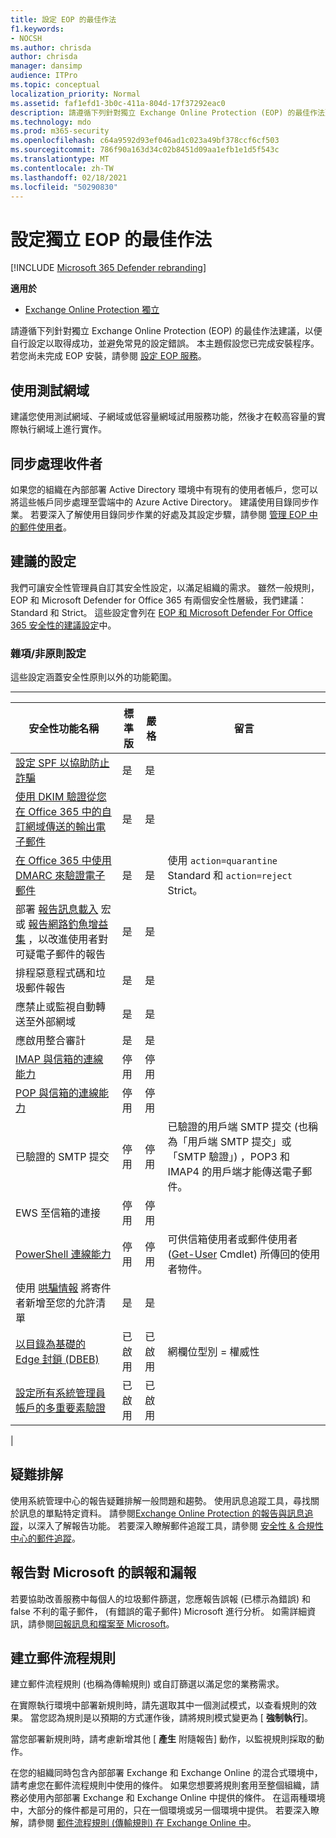 ```yaml
---
title: 設定 EOP 的最佳作法
f1.keywords:
- NOCSH
ms.author: chrisda
author: chrisda
manager: dansimp
audience: ITPro
ms.topic: conceptual
localization_priority: Normal
ms.assetid: faf1efd1-3b0c-411a-804d-17f37292eac0
description: 請遵循下列針對獨立 Exchange Online Protection (EOP) 的最佳作法建議，以便自行設定以取得成功，並避免常見的設定錯誤。
ms.technology: mdo
ms.prod: m365-security
ms.openlocfilehash: c64a9592d93ef046ad1c023a49bf378ccf6cf503
ms.sourcegitcommit: 786f90a163d34c02b8451d09aa1efb1e1d5f543c
ms.translationtype: MT
ms.contentlocale: zh-TW
ms.lasthandoff: 02/18/2021
ms.locfileid: "50290830"
---
```

# <a name="best-practices-for-configuring-standalone-eop"></a>設定獨立 EOP 的最佳作法

[!INCLUDE [Microsoft 365 Defender rebranding](../includes/microsoft-defender-for-office.md)]

**適用於**
-  [Exchange Online Protection 獨立](exchange-online-protection-overview.md)

請遵循下列針對獨立 Exchange Online Protection (EOP) 的最佳作法建議，以便自行設定以取得成功，並避免常見的設定錯誤。 本主題假設您已完成安裝程序。 若您尚未完成 EOP 安裝，請參閱 [設定 EOP 服務](set-up-your-eop-service.md)。

## <a name="use-a-test-domain"></a>使用測試網域

建議您使用測試網域、子網域或低容量網域試用服務功能，然後才在較高容量的實際執行網域上進行實作。

## <a name="synchronize-recipients"></a>同步處理收件者

如果您的組織在內部部署 Active Directory 環境中有現有的使用者帳戶，您可以將這些帳戶同步處理至雲端中的 Azure Active Directory。 建議使用目錄同步作業。 若要深入了解使用目錄同步作業的好處及其設定步驟，請參閱 [管理 EOP 中的郵件使用者](manage-mail-users-in-eop.md)。

## <a name="recommended-settings"></a>建議的設定

我們可讓安全性管理員自訂其安全性設定，以滿足組織的需求。 雖然一般規則，EOP 和 Microsoft Defender for Office 365 有兩個安全性層級，我們建議： Standard 和 Strict。 這些設定會列在 [EOP 和 Microsoft Defender For Office 365 安全性的建議設定](recommended-settings-for-eop-and-office365-atp.md)中。

### <a name="miscellaneousnon-policy-settings"></a>雜項/非原則設定

這些設定涵蓋安全性原則以外的功能範圍。

****

|安全性功能名稱|標準版|嚴格|留言|
|---|---|---|---|
|[設定 SPF 以協助防止詐騙 ](set-up-spf-in-office-365-to-help-prevent-spoofing.md)|是|是||
|[使用 DKIM 驗證從您在 Office 365 中的自訂網域傳送的輸出電子郵件](use-dkim-to-validate-outbound-email.md)|是|是||
|[在 Office 365 中使用 DMARC 來驗證電子郵件](use-dmarc-to-validate-email.md)|是|是|使用 `action=quarantine` Standard 和 `action=reject` Strict。|
|部署 [報告訊息載入](enable-the-report-message-add-in.md) 宏或 [報告網路釣魚增益集](enable-the-report-phish-add-in.md) ，以改進使用者對可疑電子郵件的報告|是|是||
|排程惡意程式碼和垃圾郵件報告|是|是||
|應禁止或監視自動轉送至外部網域|是|是||
|應啟用整合審計|是|是||
|[IMAP 與信箱的連線能力](https://docs.microsoft.com/Exchange/clients-and-mobile-in-exchange-online/pop3-and-imap4/enable-or-disable-pop3-or-imap4-access)|停用|停用||
|[POP 與信箱的連線能力](https://docs.microsoft.com/Exchange/clients-and-mobile-in-exchange-online/pop3-and-imap4/enable-or-disable-pop3-or-imap4-access)|停用|停用||
|已驗證的 SMTP 提交|停用|停用|已驗證的用戶端 SMTP 提交 (也稱為「用戶端 SMTP 提交」或「SMTP 驗證」) ，POP3 和 IMAP4 的用戶端才能傳送電子郵件。|
|EWS 至信箱的連接|停用|停用||
|[PowerShell 連線能力](https://docs.microsoft.com/powershell/exchange/disable-access-to-exchange-online-powershell)|停用|停用|可供信箱使用者或郵件使用者 ([Get-User](https://docs.microsoft.com/powershell/module/exchange/get-user) Cmdlet) 所傳回的使用者物件。|
|使用 [哄騙情報](learn-about-spoof-intelligence.md) 將寄件者新增至您的允許清單|是|是||
|[以目錄為基礎的 Edge 封鎖 (DBEB) ](https://docs.microsoft.com/Exchange/mail-flow-best-practices/use-directory-based-edge-blocking)|已啟用|已啟用|網欄位型別 = 權威性|
|[設定所有系統管理員帳戶的多重要素驗證](../../admin/security-and-compliance/set-up-multi-factor-authentication.md)|已啟用|已啟用||
|

## <a name="troubleshooting"></a>疑難排解

使用系統管理中心的報告疑難排解一般問題和趨勢。 使用訊息追蹤工具，尋找關於訊息的單點特定資料。 請參閱[Exchange Online Protection 的報告與訊息追蹤](reporting-and-message-trace-in-exchange-online-protection.md)，以深入了解報告功能。 若要深入瞭解郵件追蹤工具，請參閱 [安全性 & 合規性中心的郵件追蹤](message-trace-scc.md)。

## <a name="report-false-positives-and-false-negatives-to-microsoft"></a>報告對 Microsoft 的誤報和漏報

若要協助改善服務中每個人的垃圾郵件篩選，您應報告誤報 (已標示為錯誤) 和 false 不利的電子郵件， (有錯誤的電子郵件) Microsoft 進行分析。 如需詳細資訊，請參閱[回報訊息和檔案至 Microsoft](report-junk-email-messages-to-microsoft.md)。

## <a name="create-mail-flow-rules"></a>建立郵件流程規則

建立郵件流程規則 (也稱為傳輸規則) 或自訂篩選以滿足您的業務需求。

在實際執行環境中部署新規則時，請先選取其中一個測試模式，以查看規則的效果。 當您認為規則是以預期的方式運作後，請將規則模式變更為 [ **強制執行**]。

當您部署新規則時，請考慮新增其他 [ **產生** 附隨報告] 動作，以監視規則採取的動作。

在您的組織同時包含內部部署 Exchange 和 Exchange Online 的混合式環境中，請考慮您在郵件流程規則中使用的條件。 如果您想要將規則套用至整個組織，請務必使用內部部署 Exchange 和 Exchange Online 中提供的條件。 在這兩種環境中，大部分的條件都是可用的，只在一個環境或另一個環境中提供。 若要深入瞭解，請參閱 [郵件流程規則 (傳輸規則) 在 Exchange Online 中](https://docs.microsoft.com/exchange/security-and-compliance/mail-flow-rules/mail-flow-rules)。
